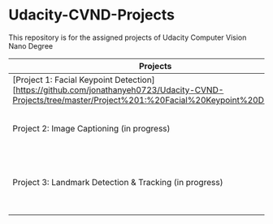 # Udacity-CVND-Projects
This repository is for the assigned projects of Udacity Computer Vision Nano Degree

Projects | Concepts | Tools 
--- | --- | ---
[Project 1: Facial Keypoint Detection][https://github.com/jonathanyeh0723/Udacity-CVND-Projects/tree/master/Project%201:%20Facial%20Keypoint%20Detection]| Computer Vision Pipeline, Feature Vectors, Face Detection| OpenCV, PyTorch
Project 2: Image Captioning (in progress)| YOLO, COCO dataset, Transfer Learning, EncoderCNN/DecoderRNN, Word Embeddings | PyTorch, torchvision, nltk
Project 3: Landmark Detection & Tracking (in progress)| SLAM  | linear algebra, numpy, pandas, matplotlib, seaborn
